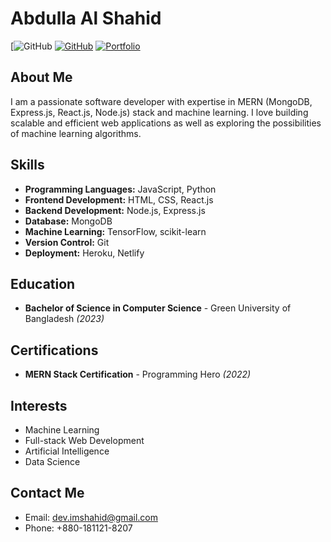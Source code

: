 # Abdulla Al Shahid


[![GitHub](https://img.shields.io/badge/-LinkedIn-blue?style=flat-square&logo=linkedin&logoColor=white&link=https://www.linkedin.com/in/abdulla-al-shahid-71b972123)
[![GitHub](https://img.shields.io/badge/-GitHub-black?style=flat-square&logo=github&logoColor=white&link=https://github.com/shahidx0x)](https://github.com/shahidx0x)
[![Portfolio](https://img.shields.io/badge/-Portfolio-orange?style=flat-square&logo=web&logoColor=white&link=https://abdullaalshahid.com/)](https://imshahid.com/)

## About Me

I am a passionate software developer with expertise in MERN (MongoDB, Express.js, React.js, Node.js) stack and machine learning. I love building scalable and efficient web applications as well as exploring the possibilities of machine learning algorithms.

## Skills

- **Programming Languages:** JavaScript, Python
- **Frontend Development:** HTML, CSS, React.js
- **Backend Development:** Node.js, Express.js
- **Database:** MongoDB
- **Machine Learning:** TensorFlow, scikit-learn
- **Version Control:** Git
- **Deployment:** Heroku, Netlify


## Education

- **Bachelor of Science in Computer Science** - Green University of Bangladesh *(2023)*

## Certifications

- **MERN Stack Certification** - Programming Hero *(2022)*

## Interests

- Machine Learning
- Full-stack Web Development
- Artificial Intelligence
- Data Science

## Contact Me

- Email: dev.imshahid@gmail.com
- Phone: +880-181121-8207

